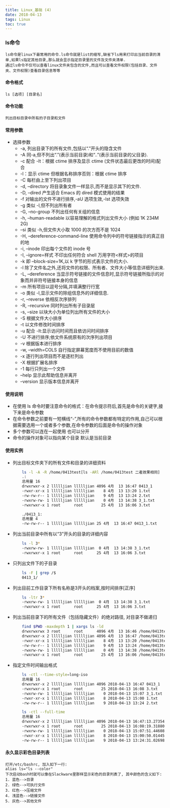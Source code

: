 ```yaml
---
title: Linux_基础 (4)
date: 2018-04-13
tags: Linux
toc: true
---
```


### ls命令
    ls命令是linux下最常用的命令.ls命令就是list的缩写,缺省下ls用来打印出当前目录的清单,如果ls指定其他目录,那么就会显示指定目录里的文件及文件夹清单.
    通过ls命令不仅可以查看linux文件夹包含的文件,而且可以查看文件权限(包括目录、文件夹、文件权限)查看目录信息等等

<!-- more -->

#### 命令格式
    ls [选项] [目录名]

#### 命令功能
    列出目标目录中所有的子目录和文件

#### 常用参数
- 选择参数
	* -a, 列出目录下的所有文件,包括以“.”开头的隐含文件
	* -A 同-a,但不列出“.”(表示当前目录)和“..”(表示当前目录的父目录).
	* -c  配合 -lt：根据 ctime 排序及显示 ctime (文件状态最后更改的时间)配合 
    * -l：显示 ctime 但根据名称排序否则：根据 ctime 排序
	* -C 每栏由上至下列出项目
	* -d, –directory 将目录象文件一样显示,而不是显示其下的文件.
	* -D, –dired 产生适合 Emacs 的 dired 模式使用的结果
	* -f 对输出的文件不进行排序,-aU 选项生效,-lst 选项失效
	* -g 类似 -l,但不列出所有者
	* -G, –no-group 不列出任何有关组的信息
	* -h, –human-readable 以容易理解的格式列出文件大小 (例如 1K 234M 2G)
	* –si 类似 -h,但文件大小取 1000 的次方而不是 1024
	* -H, –dereference-command-line 使用命令列中的符号链接指示的真正目的地
	* -i, –inode 印出每个文件的 inode 号
	* -I, –ignore=样式 不印出任何符合 shell 万用字符<样式>的项目
	* -k 即 –block-size=1K,以 k 字节的形式表示文件的大小.
	* -l 除了文件名之外,还将文件的权限、所有者、文件大小等信息详细列出来.
	* -L, –dereference 当显示符号链接的文件信息时,显示符号链接所指示的对象而并非符号链接本身的信息
	* -m 所有项目以逗号分隔,并填满整行行宽
	* -o 类似 -l,显示文件的除组信息外的详细信息.   
	* -r, –reverse 依相反次序排列
	* -R, –recursive 同时列出所有子目录层
	* -s, –size 以块大小为单位列出所有文件的大小
	* -S 根据文件大小排序
	* -t 以文件修改时间排序
	* -u 配合 -lt:显示访问时间而且依访问时间排序
	* -U 不进行排序;依文件系统原有的次序列出项目
	* -v 根据版本进行排序
	* -w, –width=COLS 自行指定屏幕宽度而不使用目前的数值
	* -x 逐行列出项目而不是逐栏列出
	* -X 根据扩展名排序
	* -1 每行只列出一个文件
	* –help 显示此帮助信息并离开
	* –version 显示版本信息并离开

#### 使用说明
- 在使用 ls 命令时要注意命令的格式：在命令提示符后,首先是命令的关键字,接下来是命令参数
- 在命令参数之前要有一短横线“-”,所有的命令参数都有特定的作用,自己可以根据需要选用一个或者多个参数,在命令参数的后面是命令的操作对象
- 多个参数可以连在一起使用 也可以分开
- 命令的操作对象可以指向某个目录 默认是当前目录

#### 使用实例
- 列出目标文件夹下的所有文件和目录的详细资料
    ```bash
        ls -l -A -R /home/0413test[ls -ARl /home/0413test 二者效果相同] 
        .:
        总用量 16
        drwxrwxr-x 2 llllljian llllljian 4096 4月  13 16:47 0413_1
        -rwxr-xr-x 1 llllljian llllljian    8 4月  13 13:20 1.txt
        -rw-rw-r-- 1 llllljian llllljian    9 4月  13 13:24 2.txt
        -rwxrw-rw- 1 llllljian llllljian    0 4月  13 14:38 3_1.txt
        -rwxrwxr-x 1 root      root        25 4月  13 16:06 3.txt

        ./0413_1:
        总用量 4
        -rw-rw-r-- 1 llllljian llllljian 25 4月  13 16:47 0413_1.txt
    ```
- 列出当前目录中所有以“3”开头的目录的详细内容
    ```bash
        ls -l 3*
        -rwxrw-rw- 1 llllljian llllljian  0 4月  13 14:38 3_1.txt
        -rwxrwxr-x 1 root      root      25 4月  13 16:06 3.txt
    ```
- 只列出文件下的子目录
    ```bash
        ls -F | grep /$
        0413_1/
    ```
- 列出目前工作目录下所有名称是3开头的档案,按时间排序[正序]
    ```bash
        ls -ltr 3*
        -rwxrw-rw- 1 llllljian llllljian  0 4月  13 14:38 3_1.txt
        -rwxrwxr-x 1 root      root      25 4月  13 16:06 3.txt
    ```
- 列出当前目录下的所有文件（包括隐藏文件）的绝对路径, 对目录不做递归
    ```bash
        find $PWD -maxdepth 1 | xargs ls -ld
        drwxrwxrwx 3 root      root      4096 4月  13 16:46 /home/0413test
        drwxrwxr-x 2 llllljian llllljian 4096 4月  13 16:47 /home/0413test/0413_1
        -rwxr-xr-x 1 llllljian llllljian    8 4月  13 13:20 /home/0413test/1.txt
        -rw-rw-r-- 1 llllljian llllljian    9 4月  13 13:24 /home/0413test/2.txt
        -rwxrw-rw- 1 llllljian llllljian    0 4月  13 14:38 /home/0413test/3_1.txt
        -rwxrwxr-x 1 root      root        25 4月  13 16:06 /home/0413test/3.txt
    ```
- 指定文件时间输出格式
    ```bash
        ls -ctl --time-style=long-iso
        总用量 16
        drwxrwxr-x 2 llllljian llllljian 4096 2018-04-13 16:47 0413_1
        -rwxrwxr-x 1 root      root        25 2018-04-13 16:08 3.txt
        -rwxrw-rw- 1 llllljian llllljian    0 2018-04-13 15:07 3_1.txt
        -rwxr-xr-x 1 llllljian llllljian    8 2018-04-13 15:00 1.txt
        -rw-rw-r-- 1 llllljian llllljian    9 2018-04-13 13:24 2.txt

        ls -ctl --full-time
        总用量 16
        drwxrwxr-x 2 llllljian llllljian 4096 2018-04-13 16:47:13.273542993 +0800 0413_1
        -rwxrwxr-x 1 root      root        25 2018-04-13 16:08:19.318809903 +0800 3.txt
        -rwxrw-rw- 1 llllljian llllljian    0 2018-04-13 15:07:51.446080406 +0800 3_1.txt
        -rwxr-xr-x 1 llllljian llllljian    8 2018-04-13 15:00:50.014456524 +0800 1.txt
        -rw-rw-r-- 1 llllljian llllljian    9 2018-04-13 13:24:31.026986168 +0800 2.txt
    ```

#### 永久显示彩色目录列表
    打开/etc/bashrc, 加入如下一行:
    alias ls="ls --color"
    下次启动bash时就可以像在Slackware里那样显示彩色的目录列表了, 其中颜色的含义如下:
    1. 蓝色-->目录
    2. 绿色-->可执行文件
    3. 红色-->压缩文件
    4. 浅蓝色-->链接文件
    5. 灰色-->其他文件